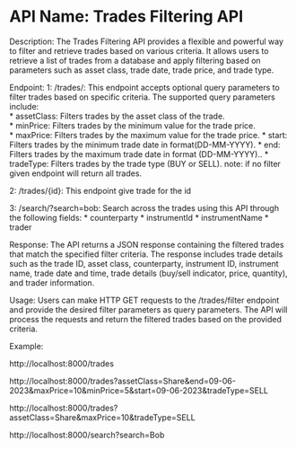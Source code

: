 # API Name: Trades Filtering API
Description: The Trades Filtering API provides a flexible and powerful way to filter and retrieve trades based on various criteria. It allows users to retrieve a list of trades from a database and apply filtering based on parameters such as asset class, trade date, trade price, and trade type.


Endpoint:
1: /trades/: This endpoint accepts optional query parameters to filter trades based on specific criteria. The supported query parameters include: <br/>
    * assetClass: Filters trades by the asset class of the trade.  <br/>
    * minPrice: Filters trades by the minimum value for the trade price.  <br/>
    * maxPrice: Filters trades by the maximum value for the trade price.
    * start: Filters trades by the minimum trade date in format(DD-MM-YYYY).
    * end: Filters trades by the maximum trade date in format (DD-MM-YYYY)..
    * tradeType: Filters trades by the trade type (BUY or SELL).
note: if no filter given endpoint will return all trades.

2: /trades/{id}: This endpoint give trade for the id

3: /search/?search=bob: Search across the trades using this API through the following fields:
    * counterparty
    * instrumentId
    * instrumentName
    * trader

Response:
The API returns a JSON response containing the filtered trades that match the specified filter criteria. The response includes trade details such as the trade ID, asset class, counterparty, instrument ID, instrument name, trade date and time, trade details (buy/sell indicator, price, quantity), and trader information.

Usage:
Users can make HTTP GET requests to the /trades/filter endpoint and provide the desired filter parameters as query parameters. The API will process the requests and return the filtered trades based on the provided criteria.

Example:

http://localhost:8000/trades

http://localhost:8000/trades?assetClass=Share&end=09-06-2023&maxPrice=10&minPrice=5&start=09-06-2023&tradeType=SELL

http://localhost:8000/trades?assetClass=Share&maxPrice=10&tradeType=SELL

http://localhost:8000/search?search=Bob

